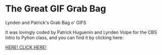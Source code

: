 # The Great GIF Grab Bag

Lynden and Patrick's Grab Bag o' GIFS

It was lovingly coded by Patrick Huguenin and Lynden Volpe for the CBS Intro to Pyhon class, and you can find it by clicking here:

[HERE! CLICK HERE!](https://cbs-ipp-g11.herokuapp.com)
